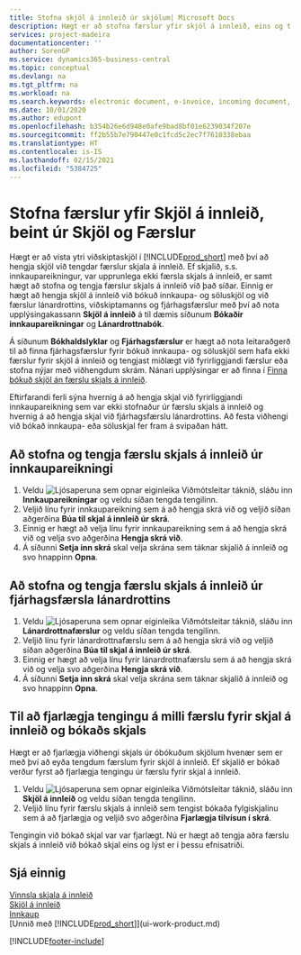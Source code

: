 ```yaml
---
title: Stofna skjöl á innleið úr skjölum| Microsoft Docs
description: Hægt er að stofna færslur yfir skjöl á innleið, eins og t.d. rafræna reikninga, og stjórna OCR-verkum, netviðskiptum og skjalaskiptum.
services: project-madeira
documentationcenter: ''
author: SorenGP
ms.service: dynamics365-business-central
ms.topic: conceptual
ms.devlang: na
ms.tgt_pltfrm: na
ms.workload: na
ms.search.keywords: electronic document, e-invoice, incoming document, OCR, ecommerce, document exchange, import invoice
ms.date: 10/01/2020
ms.author: edupont
ms.openlocfilehash: b354b26e6d948e0afe9bad8bf01e6239034f207e
ms.sourcegitcommit: ff2b55b7e790447e0c1fcd5c2ec7f7610338ebaa
ms.translationtype: HT
ms.contentlocale: is-IS
ms.lasthandoff: 02/15/2021
ms.locfileid: "5384725"
---
```

# <a name="create-incoming-document-records-directly-from-documents-and-entries"></a>Stofna færslur yfir Skjöl á innleið, beint úr Skjöl og Færslur
Hægt er að vista ytri viðskiptaskjöl í [!INCLUDE[prod_short](includes/prod_short.md)] með því að hengja skjöl við tengdar færslur skjala á innleið. Ef skjalið, s.s. innkaupareikningur, var upprunlega ekki færsla skjals á innleið, er samt hægt að stofna og tengja færslur skjals á innleið við það síðar. Einnig er hægt að hengja skjöl á innleið við bókuð innkaupa- og söluskjöl og við færslur lánardrottins, viðskiptamanns og fjárhagsfærslur með því að nota upplýsingakassann **Skjöl á innleið** á til dæmis síðunum **Bókaðir innkaupareikningar** og **Lánardrottnabók**.

Á síðunum **Bókhaldslyklar** og **Fjárhagsfærslur** er hægt að nota leitaraðgerð til að finna fjárhagsfærslur fyrir bókuð innkaupa- og söluskjöl sem hafa ekki færslur fyrir skjöl á innleið og tengjast miðlægt við fyrirliggjandi færslur eða stofna nýjar með viðhengdum skrám. Nánari upplýsingar er að finna í [Finna bókuð skjöl án færslu skjals á innleið](across-how-find-posted-documents-without-income-document-records.md).

Eftirfarandi ferli sýna hvernig á að hengja skjal við fyrirliggjandi innkaupareikning sem var ekki stofnaður úr færslu skjals á innleið og hvernig á að hengja skjal við fjárhagsfærslu lánardrottins. Að festa viðhengi við bókað innkaupa- eða söluskjal fer fram á svipaðan hátt.

## <a name="to-create-and-connect-an-incoming-document-record-from-a-purchase-invoice"></a>Að stofna og tengja færslu skjals á innleið úr innkaupareikningi
1. Veldu ![Ljósaperuna sem opnar eiginleika Viðmótsleitar](media/ui-search/search_small.png "Segðu mér hvað þú vilt gera") táknið, sláðu inn **Innkaupareikningar** og veldu síðan tengda tengilinn.
2. Veljið línu fyrir innkaupareikning sem á að hengja skrá við og veljið síðan aðgerðina **Búa til skjal á innleið úr skrá**.
3. Einnig er hægt að velja línu fyrir innkaupareikning sem á að hengja skrá við og velja svo aðgerðina **Hengja skrá við**.
4. Á síðunni **Setja inn skrá** skal velja skrána sem táknar skjalið á innleið og svo hnappinn **Opna**.

## <a name="to-create-and-connect-an-incoming-document-record-from-a-vendor-ledger-entry"></a>Að stofna og tengja færslu skjals á innleið úr fjárhagsfærsla lánardrottins
1. Veldu ![Ljósaperuna sem opnar eiginleika Viðmótsleitar](media/ui-search/search_small.png "Segðu mér hvað þú vilt gera") táknið, sláðu inn **Lánardrottnafærslur** og veldu síðan tengda tengilinn.
2. Veljið línu fyrir lánardrottnafærslu sem á að hengja skrá við og veljið síðan aðgerðina **Búa til skjal á innleið úr skrá**.
3. Einnig er hægt að velja línu fyrir lánardrottnafærslu sem á að hengja skrá við og velja svo aðgerðina **Hengja skrá við**.
4. Á síðunni **Setja inn skrá** skal velja skrána sem táknar skjalið á innleið og svo hnappinn **Opna**.

## <a name="to-remove-a-connection-from-an-incoming-document-record-to-a-posted-document"></a>Til að fjarlægja tengingu á milli færslu fyrir skjal á innleið og bókaðs skjals
Hægt er að fjarlægja viðhengi skjals úr óbókuðum skjölum hvenær sem er með því að eyða tengdum færslum fyrir skjöl á innleið. Ef skjalið er bókað verður fyrst að fjarlægja tengingu úr færslu fyrir skjal á innleið.

1. Veldu ![Ljósaperuna sem opnar eiginleika Viðmótsleitar](media/ui-search/search_small.png "Segðu mér hvað þú vilt gera") táknið, sláðu inn **Skjöl á innleið** og veldu síðan tengda tengilinn.
2. Veljið línu fyrir færslu skjals á innleið sem tengist bókaða fylgiskjalinu sem á að fjarlægja og veljið svo aðgerðina **Fjarlægja tilvísun í skrá**.

Tengingin við bókað skjal var var fjarlægt. Nú er hægt að tengja aðra færslu skjals á innleið við bókað skjal eins og lýst er í þessu efnisatriði.

## <a name="see-also"></a>Sjá einnig
[Vinnsla skjala á innleið](across-process-income-documents.md)  
[Skjöl á innleið](across-income-documents.md)  
[Innkaup](purchasing-manage-purchasing.md)  
[Unnið með [!INCLUDE[prod_short](includes/prod_short.md)]](ui-work-product.md)


[!INCLUDE[footer-include](includes/footer-banner.md)]